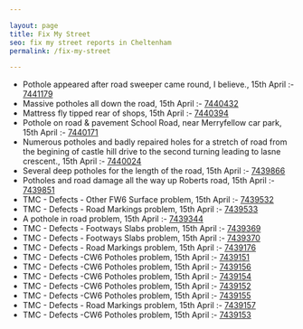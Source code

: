 ```yaml
---

layout: page
title: Fix My Street
seo: fix my street reports in Cheltenham
permalink: /fix-my-street

---
```


<!-- fix_marker starts -->

- Pothole appeared after road sweeper came round, I believe., 15th April :- [7441179](https://www.fixmystreet.com/report/7441179)
- Massive potholes all down the road, 15th April :- [7440432](https://www.fixmystreet.com/report/7440432)
- Mattress fly tipped rear of shops, 15th April :- [7440394](https://www.fixmystreet.com/report/7440394)
- Pothole on road & pavement School Road, near Merryfellow car park, 15th April :- [7440171](https://www.fixmystreet.com/report/7440171)
- Numerous potholes and badly repaired holes for a stretch of road from the begining of castle hill drive to the second turning leading to lasne crescent., 15th April :- [7440024](https://www.fixmystreet.com/report/7440024)
- Several deep potholes for the length of the road, 15th April :- [7439866](https://www.fixmystreet.com/report/7439866)
- Potholes and road damage all the way up Roberts road, 15th April :- [7439851](https://www.fixmystreet.com/report/7439851)
- TMC - Defects - Other FW6  Surface problem, 15th April :- [7439532](https://www.fixmystreet.com/report/7439532)
- TMC - Defects - Road Markings problem, 15th April :- [7439533](https://www.fixmystreet.com/report/7439533)
- A pothole in road problem, 15th April :- [7439344](https://www.fixmystreet.com/report/7439344)
- TMC - Defects - Footways Slabs problem, 15th April :- [7439369](https://www.fixmystreet.com/report/7439369)
- TMC - Defects - Footways Slabs problem, 15th April :- [7439370](https://www.fixmystreet.com/report/7439370)
- TMC - Defects - Road Markings problem, 15th April :- [7439176](https://www.fixmystreet.com/report/7439176)
- TMC - Defects -CW6 Potholes  problem, 15th April :- [7439151](https://www.fixmystreet.com/report/7439151)
- TMC - Defects -CW6 Potholes  problem, 15th April :- [7439156](https://www.fixmystreet.com/report/7439156)
- TMC - Defects -CW6 Potholes  problem, 15th April :- [7439154](https://www.fixmystreet.com/report/7439154)
- TMC - Defects -CW6 Potholes  problem, 15th April :- [7439152](https://www.fixmystreet.com/report/7439152)
- TMC - Defects -CW6 Potholes  problem, 15th April :- [7439155](https://www.fixmystreet.com/report/7439155)
- TMC - Defects - Road Markings problem, 15th April :- [7439157](https://www.fixmystreet.com/report/7439157)
- TMC - Defects -CW6 Potholes  problem, 15th April :- [7439153](https://www.fixmystreet.com/report/7439153)

<!-- fix_marker ends -->